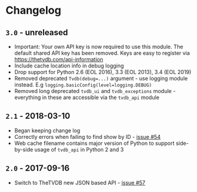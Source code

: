 # Changelog

## `3.0` - unreleased

- Important: Your own API key is now required to use this module. The default shared API key has been removed.
  Keys are easy to register via https://thetvdb.com/api-information
- Include cache location info in debug logging
- Drop support for Python 2.6 (EOL 2016), 3.3 (EOL 2013), 3.4 (EOL 2019)
- Removed deprecated `Tvdb(debug=...)` argument - use logging module instead.
  E.g `logging.basicConfig(level=logging.DEBUG)`
- Removed long deprecated `tvdb_ui` and `tvdb_exceptions` module - everything in these are accessible via the `tvdb_api` module

## `2.1` - 2018-03-10

- Began keeping change log
- Correctly errors when failing to find show by ID -
  [issue #54](https://github.com/dbr/tvdb_api/issues/54)
- Web cache filename contains major version of Python to support
  side-by-side usage of `tvdb_api` in Python 2 and 3

## `2.0` - 2017-09-16

- Switch to TheTVDB new JSON based API -
  [issue #57](https://github.com/dbr/tvdb_api/issues/57)
